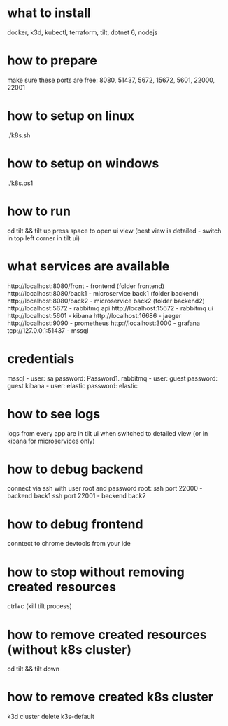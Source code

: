 # what to install
docker, k3d, kubectl, terraform, tilt, dotnet 6, nodejs
# how to prepare
make sure these ports are free: 8080, 51437, 5672, 15672, 5601, 22000, 22001
# how to setup on linux
./k8s.sh
# how to setup on windows
./k8s.ps1
# how to run
cd tilt && tilt up
press space to open ui view (best view is detailed - switch in top left corner in tilt ui)
# what services are available
http://localhost:8080/front - frontend (folder frontend)
http://localhost:8080/back1 - microservice back1 (folder backend)
http://localhost:8080/back2 - microservice back2 (folder backend2)
http://localhost:5672 - rabbitmq api
http://localhost:15672 - rabbitmq ui
http://localhost:5601 - kibana
http://localhost:16686 - jaeger
http://localhost:9090 - prometheus
http://localhost:3000 - grafana
tcp://127.0.0.1:51437 - mssql
# credentials
mssql - user: sa password: Password1.
rabbitmq - user: guest password: guest
kibana - user: elastic password: elastic
# how to see logs
logs from every app are in tilt ui when switched to detailed view (or in kibana for microservices only)
# how to debug backend
connect via ssh with user root and password root:
ssh port 22000 - backend back1
ssh port 22001 - backend back2
# how to debug frontend
conntect to chrome devtools from your ide
# how to stop without removing created resources
ctrl+c (kill tilt process)
# how to remove created resources (without k8s cluster)
cd tilt && tilt down
# how to remove created k8s cluster
k3d cluster delete k3s-default
